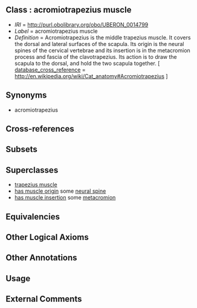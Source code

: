 
## Class : acromiotrapezius muscle

 * *IRI* = http://purl.obolibrary.org/obo/UBERON_0014799
 * *Label* = acromiotrapezius muscle
 * *Definition* = Acromiotrapezius is the middle trapezius muscle. It covers the dorsal and lateral surfaces of the scapula. Its origin is the neural spines of the cervical vertebrae and its insertion is in the metacromion process and fascia of the clavotrapezius. Its action is to draw the scapula to the dorsal, and hold the two scapula together. [ [database_cross_reference](../../ef/oboInOwl#hasDbXref.md) = http://en.wikipedia.org/wiki/Cat_anatomy#Acromiotrapezius ]

## Synonyms

 * acromiotrapezius

## Cross-references


## Subsets


## Superclasses

 * [trapezius muscle](../../UBERON/80/UBERON_0002380.md)
 * [has muscle origin](../../RO/72/RO_0002372.md) some [neural spine](../../UBERON/76/UBERON_0001076.md)
 * [has muscle insertion](../../RO/73/RO_0002373.md) some [metacromion](../../UBERON/09/UBERON_0014409.md)

## Equivalencies


## Other Logical Axioms


## Other Annotations


## Usage


## External Comments

